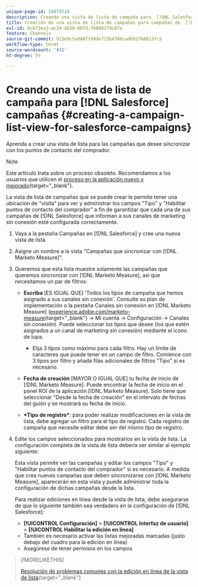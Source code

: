```yaml
---
unique-page-id: 18874718
description: Creando una vista de lista de campaña para  [!DNL Salesforce Campaigns] - [!DNL Marketo Measure]
title: Creación de una vista de lista de campañas para campañas de  [!DNL Salesforce]
exl-id: 8c673ea3-ac24-4b3d-b67d-76888179c07a
feature: Channels
source-git-commit: 915e9c5a968ffd9de713b4308cadb91768613fc5
workflow-type: tm+mt
source-wordcount: '431'
ht-degree: 5%

---
```


# Creando una vista de lista de campaña para [!DNL Salesforce] campañas {#creating-a-campaign-list-view-for-salesforce-campaigns}

Aprenda a crear una vista de lista para las campañas que desee sincronizar con los puntos de contacto del comprador.

>[!NOTE]
>
>Este artículo trata sobre un proceso obsoleto. Recomendamos a los usuarios que utilicen el [proceso en la aplicación nuevo y mejorado](/help/channel-tracking-and-setup/offline-channels/custom-campaign-sync.md){target="_blank"}.

La vista de lista de campañas que se puede crear le permite tener una ubicación de &quot;visita&quot; para ver y administrar los campos &quot;Tipo&quot; y &quot;Habilitar puntos de contacto del comprador&quot; a fin de garantizar que cada una de sus campañas de [!DNL Salesforce] que informan a sus canales de marketing sin conexión esté configurada correctamente.

1. Vaya a la pestaña Campañas en [!DNL Salesforce] y cree una nueva vista de lista
1. Asigne un nombre a la vista &quot;Campañas que sincronizar con [!DNL Marketo Measure]&quot;.
1. Queremos que esta lista muestre solamente las campañas que queremos sincronizar con [!DNL Marketo Measure], así que necesitamos un par de filtros:

   * **Escriba** [ES IGUAL QUE] &#39;Todos los tipos de campaña que hemos asignado a sus canales sin conexión&#39;. Consulte su plan de implementación o la pestaña Canales sin conexión en [!DNL Marketo Measure] ([experience.adobe.com/marketo-measure](https://experience.adobe.com/marketo-measure){target="_blank"} -> Mi cuenta -> Configuración -> Canales sin conexión). Puede seleccionar los tipos que desee (los que estén asignados a un canal de marketing sin conexión) mediante el icono de lupa.

      * Elija 3 tipos como máximo para cada filtro. Hay un límite de caracteres que puede tener en un campo de filtro. Comience con 3 tipos por filtro y añada filas adicionales de filtros &quot;Tipo&quot; si es necesario.

   * **Fecha de creación** [MAYOR O IGUAL QUE] tu fecha de inicio de [!DNL Marketo Measure]. Puede encontrar la fecha de inicio en el panel ROI de la aplicación [!DNL Marketo Measure]. Solo tiene que seleccionar &quot;Desde la fecha de creación&quot; en el intervalo de fechas del guión y se mostrará su fecha de inicio.
   * **&#42;Tipo de registro&#42;**: para poder realizar modificaciones en la vista de lista, debe agregar un filtro para el tipo de registro. Cada registro de campaña que necesite editar debe ser del mismo tipo de registro.

1. Edite los campos seleccionados para mostrarlos en la vista de lista. La configuración completa de la vista de lista debería ser similar al ejemplo siguiente:

   Esta vista permite ver las campañas y editar los campos &quot;Tipo&quot; y &quot;Habilitar puntos de contacto del comprador&quot; si es necesario. A medida que crea nuevas campañas que deben sincronizarse con [!DNL Marketo Measure], aparecerán en esta vista y puede administrar toda la configuración de dichas campañas desde la lista.

   Para realizar ediciones en línea desde la vista de lista, debe asegurarse de que lo siguiente también sea verdadero en la configuración de [!DNL Salesforce]:

   * **[!UICONTROL Configuración]** > **[!UICONTROL Interfaz de usuario]** > **[!UICONTROL Habilitar la edición en línea]**
   * También es necesario activar las listas mejoradas marcadas (justo debajo del cuadro para la edición en línea)
   * Asegúrese de tener permisos en los campos

>[!MORELIKETHIS]
>
>[Resolución de problemas comunes con la edición en línea de la vista de lista](http://help.salesforce.com/articleView?id=000003911&amp;language=en_US&amp;type=1){target="_blank"}
